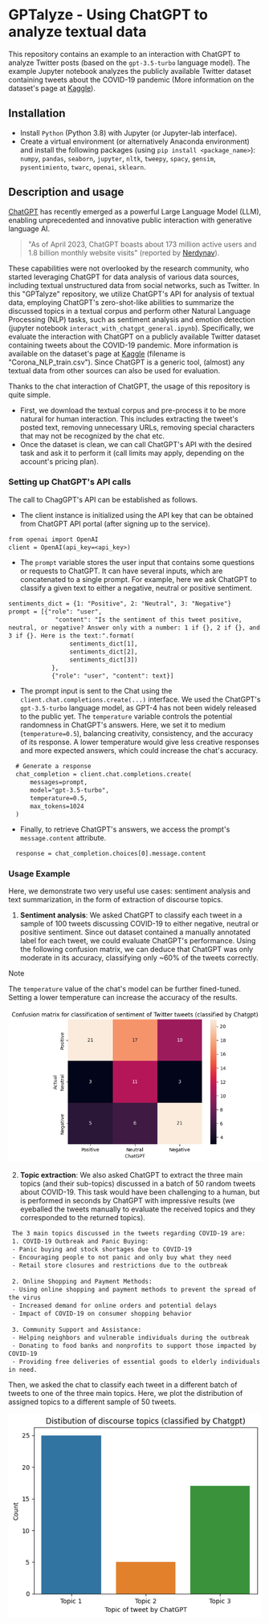 # **GPTalyze** - Using ChatGPT to analyze textual data

This repository contains an example to an interaction with ChatGPT to analyze Twitter posts (based on the ```gpt-3.5-turbo``` language model).
The example Jupyter notebook analyzes the publicly available Twitter dataset containing tweets about the COVID-19 pandemic (More information on the dataset's page at [Kaggle](https://www.kaggle.com/datasets/datatattle/covid-19-nlp-text-classification/)).

## Installation
- Install ```Python```  (Python 3.8) with Jupyter (or Jupyter-lab interface).
- Create a virtual environment (or alternatively Anaconda environment) and install the following packages (using ```pip install <package_name>```): ```numpy```, ```pandas```, ```seaborn```, ```jupyter```, ```nltk```, ```tweepy```, ```spacy```, ```gensim```, ```pysentimiento```, ```twarc```, ```openai```, ```sklearn```.

## Description and usage
[ChatGPT](https://chat.openai.com/) has recently emerged as a powerful Large Language Model (LLM), enabling unprecedented and innovative public interaction with generative language AI.
> "As of April 2023, ChatGPT boasts about 173 million active users and 1.8 billion monthly website visits" (reported by [Nerdynav](https://nerdynav.com/chatgpt-statistics/)).

These capabilities were not overlooked by the research community, who started leveraging ChatGPT for data analysis of various data sources, including textual unstructured data from social networks, such as Twitter.
In this "GPTalyze" repository, we utilize ChatGPT's API for analysis of textual data, employing ChatGPT's zero-shot-like abilities to summarize the discussed topics in a textual corpus and perform other Natural Language Processing (NLP) tasks, such as sentiment analysis and emotion detection (jupyter notebook ```interact_with_chatgpt_general.ipynb```).
Specifically, we evaluate the interaction with ChatGPT on a publicly available Twitter dataset containing tweets about the COVID-19 pandemic. More information is available on the dataset's page at [Kaggle](https://www.kaggle.com/datasets/datatattle/covid-19-nlp-text-classification/) (filename is "Corona_NLP_train.csv").
Since ChatGPT is a generic tool, (almost) any textual data from other sources can also be used for evaluation.

Thanks to the chat interaction of ChatGPT, the usage of this repository is quite simple.
- First, we download the textual corpus and pre-process it to be more natural for human interaction. This includes extracting the tweet's posted text, removing unnecessary URLs, removing special characters that may not be recognized by the chat etc.
- Once the dataset is clean, we can call ChatGPT's API with the desired task and ask it to perform it (call limits may apply, depending on the account's pricing plan).
  
### Setting up ChatGPT's API calls

  The call to ChagGPT's API can be established as follows.
  * The client instance is initialized using the API key that can be obtained from ChatGPT API portal (after signing up to the service).
  ```
  from openai import OpenAI
  client = OpenAI(api_key=<api_key>)
  ```
  * The `prompt` variable stores the user input that contains some questions or requests to ChatGPT. It can have several inputs, which are concatenated to a single prompt. For example, here we ask ChatGPT to classify a given text to either a negative, neutral or positive sentiment.
  ```
  sentiments_dict = {1: "Positive", 2: "Neutral", 3: "Negative"}
  prompt = [{"role": "user",
               "content": "Is the sentiment of this tweet positive, neutral, or negative? Answer only with a number: 1 if {}, 2 if {}, and 3 if {}. Here is the text:".format(
                   sentiments_dict[1],
                   sentiments_dict[2],
                   sentiments_dict[3])
              },
              {"role": "user", "content": text}]
   ```
  * The prompt input is sent to the Chat using the `client.chat.completions.create(...)` interface. We used the ChatGPT's `gpt-3.5-turbo` language model, as GPT-4 has not been widely released to the public yet. The `temperature` variable controls the potential randomness in ChatGPT's answers. Here, we set it to medium (`temperature=0.5`), balancing creativity, consistency, and the accuracy of its response. A lower temperature would give less creative responses and more expected answers, which could increase the chat's accuracy.
  ``` 
    # Generate a response
    chat_completion = client.chat.completions.create(
        messages=prompt,
        model="gpt-3.5-turbo",
        temperature=0.5,
        max_tokens=1024
    )
  ```
  * Finally, to retrieve ChatGPT's answers, we access the prompt's `message.content` attribute.
  ```
    response = chat_completion.choices[0].message.content
  ```
  ### Usage Example

  Here, we demonstrate two very useful use cases: sentiment analysis and text summarization, in the form of extraction of discourse topics.
  1. **Sentiment analysis**: We asked ChatGPT to classify each tweet in a sample of 100 tweets discussing COVID-19 to either negative, neutral or positive sentiment. Since out dataset contained a manually annotated label for each tweet, we could evaluate ChatGPT's performance. Using the following confusion matrix, we can deduce that ChatGPT was only moderate in its accuracy, classifying only ~60% of the tweets correctly.
  > [!NOTE]
  > The `temperature` value of the chat's model can be further fined-tuned. Setting a lower temperature can increase the accuracy of the results.

  ![Confusion matrix for classification of sentiment of Twitter tweets (classified by Chatgpt)](./Images/confusion_matrix_twitter_sentiment_analysis.png)

  2. **Topic extraction**: We also asked ChatGPT to extract the three main topics (and their sub-topics) discussed in a batch of 50 random tweets about COVID-19. This task would have been challenging to a human, but is performed in seconds by ChatGPT with impressive results (we eyeballed the tweets manually to evaluate the received topics and they corresponded to the returned topics).
   ```
    The 3 main topics discussed in the tweets regarding COVID-19 are:
    1. COVID-19 Outbreak and Panic Buying:
    - Panic buying and stock shortages due to COVID-19
    - Encouraging people to not panic and only buy what they need
    - Retail store closures and restrictions due to the outbreak
    
    2. Online Shopping and Payment Methods:
    - Using online shopping and payment methods to prevent the spread of the virus
    - Increased demand for online orders and potential delays
    - Impact of COVID-19 on consumer shopping behavior
    
    3. Community Support and Assistance:
    - Helping neighbors and vulnerable individuals during the outbreak
    - Donating to food banks and nonprofits to support those impacted by COVID-19
    - Providing free deliveries of essential goods to elderly individuals in need.
   ```
   Then, we asked the chat to classify each tweet in a different batch of tweets to one of the three main topics. Here, we plot the distribution of assigned topics to a different sample of 50 tweets.
     
   ![Distibution of discourse topics (classified by Chatgpt)](./Images/chatgpt_twitter_topic_extraction.png)

